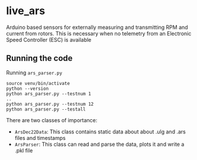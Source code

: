 # live_ars
Arduino based sensors for externally measuring and transmitting RPM and current from rotors. This is necessary when no telemetry from an Electronic Speed Controller (ESC) is available

## Running the code
Running `ars_parser.py`
```
source venv/bin/activate
python --version
python ars_parser.py --testnum 1
..
python ars_parser.py --testnum 12
python ars_parser.py --testall
```

There are two classes of importance:
- `ArsDec22Data`: This class contains static data about about .ulg and .ars files and timestamps
- `ArsParser`: This class can read and parse the data, plots it and write a .pkl file


